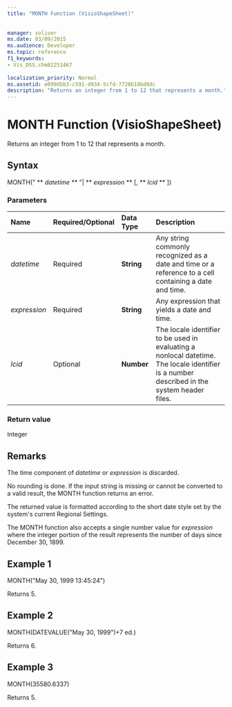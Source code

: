 ```yaml
---
title: "MONTH Function (VisioShapeSheet)"
 
 
manager: soliver
ms.date: 03/09/2015
ms.audience: Developer
ms.topic: reference
f1_keywords:
- Vis_DSS.chm82251467
 
localization_priority: Normal
ms.assetid: e099dbb3-c591-d934-5cfd-7728b10bd8dc
description: "Returns an integer from 1 to 12 that represents a month."
---
```


# MONTH Function (VisioShapeSheet)

Returns an integer from 1 to 12 that represents a month.
  
## Syntax

MONTH(" ** *datetime* ** "| ** *expression* ** [, ** *lcid* ** ]) 
  
### Parameters

|**Name**|**Required/Optional**|**Data Type**|**Description**|
|:-----|:-----|:-----|:-----|
| _datetime_ <br/> |Required  <br/> |**String** <br/> |Any string commonly recognized as a date and time or a reference to a cell containing a date and time.  <br/> |
| _expression_ <br/> |Required  <br/> |**String** <br/> | Any expression that yields a date and time.  <br/> |
| _lcid_ <br/> |Optional  <br/> |**Number** <br/> |The locale identifier to be used in evaluating a nonlocal datetime. The locale identifier is a number described in the system header files.  <br/> |
   
### Return value

Integer
  
## Remarks

The time component of  _datetime_ or  _expression_ is discarded. 
  
No rounding is done. If the input string is missing or cannot be converted to a valid result, the MONTH function returns an error.
  
The returned value is formatted according to the short date style set by the system's current Regional Settings.
  
The MONTH function also accepts a single number value for  _expression_ where the integer portion of the result represents the number of days since December 30, 1899. 
  
## Example 1

MONTH("May 30, 1999 13:45:24")
  
Returns 5.
  
## Example 2

MONTH(DATEVALUE("May 30, 1999")+7 ed.)
  
Returns 6.
  
## Example 3

MONTH(35580.6337)
  
Returns 5.
  

